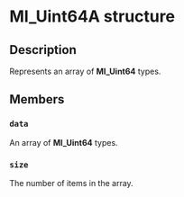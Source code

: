 # MI_Uint64A structure

## Description

Represents an array of **MI_Uint64** types.

## Members

### `data`

An array of **MI_Uint64** types.

### `size`

The number of items in the array.